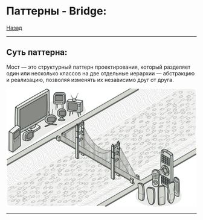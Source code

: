 # Паттерны - Bridge:
[Назад](https://github.com/KristianKuznetsov/avaSecondCourseLectures)
___

## Суть паттерна:
Мост — это структурный паттерн проектирования, который разделяет один или несколько классов на две отдельные иерархии — 
абстракцию и реализацию, позволяя изменять их независимо друг от друга.

![](https://github.com/KristianKuznetsov/JavaPractice/blob/main/Additional%20materials/bridge.png)

___
